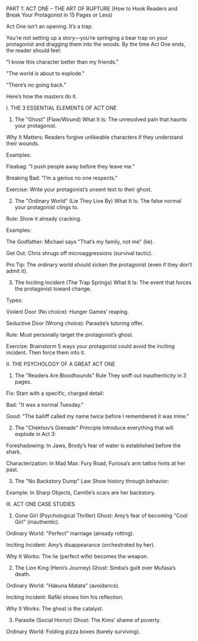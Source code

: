 PART 1: ACT ONE – THE ART OF RUPTURE
(How to Hook Readers and Break Your Protagonist in 15 Pages or Less)

Act One isn’t an opening. It’s a trap.

You’re not setting up a story—you’re springing a bear trap on your protagonist and dragging them into the woods. By the time Act One ends, the reader should feel:

"I know this character better than my friends."

"The world is about to explode."

"There’s no going back."

Here’s how the masters do it.

I. THE 3 ESSENTIAL ELEMENTS OF ACT ONE
1. The "Ghost" (Flaw/Wound)
What It Is: The unresolved pain that haunts your protagonist.

Why It Matters: Readers forgive unlikeable characters if they understand their wounds.

Examples:

Fleabag: "I push people away before they leave me."

Breaking Bad: "I’m a genius no one respects."

Exercise: Write your protagonist’s unsent text to their ghost.

2. The "Ordinary World" (Lie They Live By)
What It Is: The false normal your protagonist clings to.

Rule: Show it already cracking.

Examples:

The Godfather: Michael says "That’s my family, not me" (lie).

Get Out: Chris shrugs off microaggressions (survival tactic).

Pro Tip: The ordinary world should sicken the protagonist (even if they don’t admit it).

3. The Inciting Incident (The Trap Springs)
What It Is: The event that forces the protagonist toward change.

Types:

Violent Door (No choice): Hunger Games’ reaping.

Seductive Door (Wrong choice): Parasite’s tutoring offer.

Rule: Must personally target the protagonist’s ghost.

Exercise: Brainstorm 5 ways your protagonist could avoid the inciting incident. Then force them into it.

II. THE PSYCHOLOGY OF A GREAT ACT ONE
1. The "Readers Are Bloodhounds" Rule
They sniff out inauthenticity in 3 pages.

Fix: Start with a specific, charged detail:

Bad: "It was a normal Tuesday."

Good: "The bailiff called my name twice before I remembered it was mine."

2. The "Chekhov’s Grenade" Principle
Introduce everything that will explode in Act 3:

Foreshadowing: In Jaws, Brody’s fear of water is established before the shark.

Characterization: In Mad Max: Fury Road, Furiosa’s arm tattoo hints at her past.

3. The "No Backstory Dump" Law
Show history through behavior:

Example: In Sharp Objects, Camille’s scars are her backstory.

III. ACT ONE CASE STUDIES
1. Gone Girl (Psychological Thriller)
Ghost: Amy’s fear of becoming "Cool Girl" (inauthentic).

Ordinary World: "Perfect" marriage (already rotting).

Inciting Incident: Amy’s disappearance (orchestrated by her).

Why It Works: The lie (perfect wife) becomes the weapon.

2. The Lion King (Hero’s Journey)
Ghost: Simba’s guilt over Mufasa’s death.

Ordinary World: "Hakuna Matata" (avoidance).

Inciting Incident: Rafiki shows him his reflection.

Why It Works: The ghost is the catalyst.

3. Parasite (Social Horror)
Ghost: The Kims’ shame of poverty.

Ordinary World: Folding pizza boxes (barely surviving).
